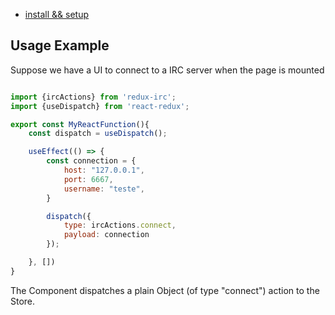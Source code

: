 - [install && setup](./setup.md)

## Usage Example

Suppose we have a UI to connect to a IRC server when the page is mounted

```js

import {ircActions} from 'redux-irc';
import {useDispatch} from 'react-redux';

export const MyReactFunction(){
    const dispatch = useDispatch();

    useEffect(() => {
        const connection = {
            host: "127.0.0.1",
            port: 6667,
            username: "teste",
        }

        dispatch({
            type: ircActions.connect, 
            payload: connection
        });

    }, [])
}

```

The Component dispatches a plain Object (of type "connect") action to the Store. 

